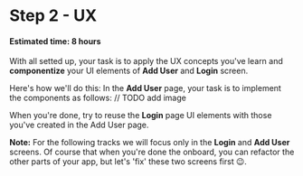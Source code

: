 # Step 2 - UX
#### Estimated time: 8 hours

With all setted up, your task is to apply the UX concepts you've learn and **componentize** your UI elements of **Add User** and **Login** screen.

Here's how we'll do this: In the **Add User** page, your task is to implement the components as follows:
// TODO add image

When you're done, try to reuse the **Login** page UI elements with those you've created in the Add User page.

**Note:** For the following tracks we will focus only in the **Login** and **Add User** screens. Of course that when you're done the onboard, you can refactor the other parts of your app, but let's 'fix' these two screens first 😉.
